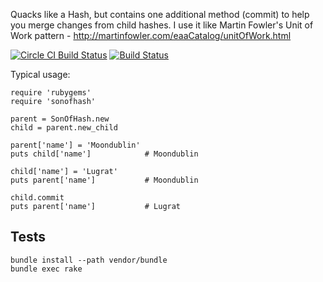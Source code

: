 Quacks like a Hash, but contains one additional method (commit) to help you merge changes from child hashes. I use it like Martin Fowler's Unit of Work pattern - http://martinfowler.com/eaaCatalog/unitOfWork.html

[![Circle CI Build Status](https://circleci.com/gh/pokle/SonOfHash.png?circle-token=6b4b88a0d80e58c518f0cbdd364e5e279f8c036b)](https://circleci.com/gh/pokle/SonOfHash)
[![Build Status](https://travis-ci.org/pokle/SonOfHash.png?branch=master)](https://travis-ci.org/pokle/SonOfHash)

Typical usage:

	require 'rubygems'
	require 'sonofhash'
	
	parent = SonOfHash.new
	child = parent.new_child
	
	parent['name'] = 'Moondublin'
	puts child['name']            # Moondublin
	
	child['name'] = 'Lugrat'
	puts parent['name']           # Moondublin
	
	child.commit
	puts parent['name']           # Lugrat


## Tests

	bundle install --path vendor/bundle
	bundle exec rake